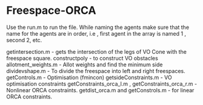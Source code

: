 # Freespace-ORCA
Use the run.m to run the file. 
While naming the agents make sure that the name for the agents are in order, i.e , first agent in the array is named 1 , second 2, etc.

getintersection.m - gets the intersection of the legs of VO Cone with the freespace square.
constructpoly - to construct VO obstacles
allotment_weights.m - Allot weights and find the minimum side
dividevshape.m - To divide the freespace into left and right freespaces.
getControls.m - Optimisation (fmincon)
getsideConstraints.m - VO optimisation constraints
getConstraints_orca_l.m , getConstraints_orca_r.m - Nonlinear ORCA constraints.
getdist_orca.m and getConstrols.m - for linear ORCA constraints.




